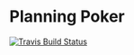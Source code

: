 # Planning Poker

[![Travis Build Status](https://travis-ci.org/projeto-spider/planning-poker.svg?branch=master)](https://travis-ci.org/projeto-spider/planning-poker)
